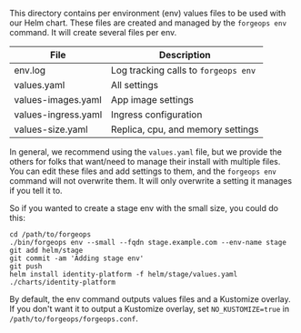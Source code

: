 This directory contains per environment (env) values files to be used with our Helm
chart. These files are created and managed by the `forgeops env` command. It
will create several files per env.

| File | Description |
|------|-------------|
| env.log | Log tracking calls to `forgeops env` |
| values.yaml | All settings |
| values-images.yaml | App image settings |
| values-ingress.yaml | Ingress configuration |
| values-size.yaml | Replica, cpu, and memory settings |

In general, we recommend using the `values.yaml` file, but we provide the
others for folks that want/need to manage their install with multiple files.
You can edit these files and add settings to them, and the `forgeops env`
command will not overwrite them. It will only overwrite a setting it manages if
you tell it to.

So if you wanted to create a stage env with the small size, you could do this:
```
cd /path/to/forgeops
./bin/forgeops env --small --fqdn stage.example.com --env-name stage
git add helm/stage
git commit -am 'Adding stage env'
git push
helm install identity-platform -f helm/stage/values.yaml ./charts/identity-platform
```

By default, the env command outputs values files and a Kustomize overlay. If
you don't want it to output a Kustomize overlay, set `NO_KUSTOMIZE=true` in
`/path/to/forgeops/forgeops.conf`.
